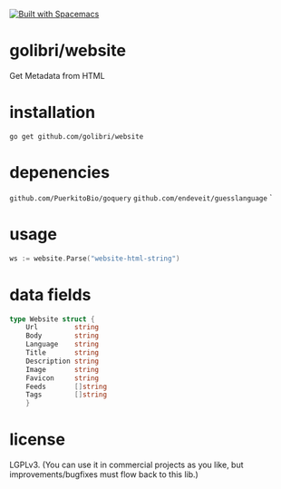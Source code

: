 [![Built with Spacemacs](https://cdn.rawgit.com/syl20bnr/spacemacs/442d025779da2f62fc86c2082703697714db6514/assets/spacemacs-badge.svg)](http://github.com/syl20bnr/spacemacs)

# golibri/website
Get Metadata from HTML

# installation
`go get github.com/golibri/website`

# depenencies
`github.com/PuerkitoBio/goquery`
`github.com/endeveit/guesslanguage`
`

# usage
````go
ws := website.Parse("website-html-string")
````

# data fields
````go
type Website struct {
    Url         string
    Body        string
    Language    string
    Title       string
    Description string
    Image       string
    Favicon     string
    Feeds       []string
    Tags        []string
    }
````

# license
LGPLv3. (You can use it in commercial projects as you like, but improvements/bugfixes must flow back to this lib.)

